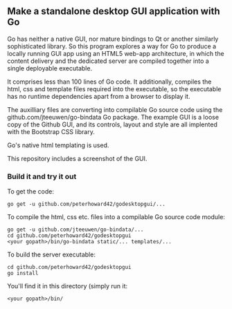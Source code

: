 ## Make a standalone desktop GUI application with Go

Go has neither a native GUI, nor mature bindings to Qt or another similarly
sophisticated library. So this program explores a way for Go to produce a
locally running GUI app using an HTML5 web-app architecture, in which the
content delivery and the dedicated server are compiled together into a single
deployable executable.

It comprises less than 100 lines of Go code. It additionally, compiles the
html, css and template files required into the executable, so the executable
has no runtime dependencies apart from a browser to display it.

The auxilliary files are converting into compilable Go source code using the
github.com/jteeuwen/go-bindata Go package. The example GUI is a loose copy of
the Github GUI, and its controls, layout and style are all implented with the
Bootstrap CSS library.

Go's native html templating is used.

This repository includes a screenshot of the GUI.

### Build it and try it out

To get the code:

	go get -u github.com/peterhoward42/godesktopgui/...

To compile the html, css etc. files into a compilable Go source code module:

    go get -u github.com/jteeuwen/go-bindata/...
    cd github.com/peterhoward42/godesktopgui
    <your gopath>/bin/go-bindata static/... templates/...

To build the server executable:

    cd github.com/peterhoward42/godesktopgui
    go install

You'll find it in this directory (simply run it:

    <your gopath>/bin/

